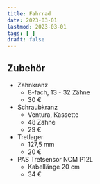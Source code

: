 ```yaml
---
title: Fahrrad
date: 2023-03-01
lastmod: 2023-03-01
tags: [ ]
draft: false
---
```


## Zubehör

* Zahnkranz
  * 8-fach, 13 - 32 Zähne
  * 30 €
* Schraubkranz
  * Ventura, Kassette
  * 48 Zähne
  * 29 €
* Tretlager
  * 127,5 mm
  * 20 €
* PAS Tretsensor NCM P12L
  * Kabellänge 20 cm
  * 34 €

